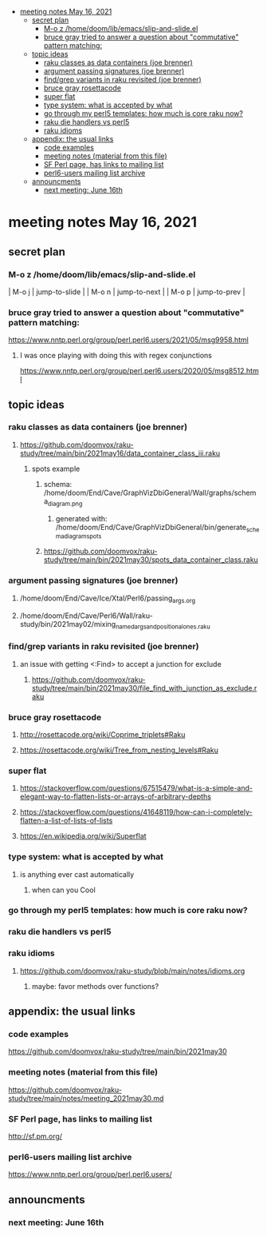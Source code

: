 - [meeting notes May 16, 2021](#org50ad7f5)
  - [secret plan](#org82c845b)
    - [M-o z  /home/doom/lib/emacs/slip-and-slide.el](#org8b507fa)
    - [bruce gray tried to answer a question about "commutative" pattern matching:](#org2c5296b)
  - [topic ideas](#org18223e0)
    - [raku classes as data containers (joe brenner)](#org057036b)
    - [argument passing signatures (joe brenner)](#org4aacc82)
    - [find/grep variants in raku revisited (joe brenner)](#org1f2be09)
    - [bruce gray rosettacode](#orgc6d08c6)
    - [super flat](#org6118c1b)
    - [type system: what is accepted by what](#orgc455bea)
    - [go through my perl5 templates: how much is core raku now?](#org09dbcd1)
    - [raku die handlers vs perl5](#org6754f3b)
    - [raku idioms](#org61a2750)
  - [appendix: the usual links](#org8a3b592)
    - [code examples](#org79429c4)
    - [meeting notes (material from this file)](#org95f020d)
    - [SF Perl page, has links to mailing list](#org9fdad7d)
    - [perl6-users mailing list archive](#org9df0b68)
  - [announcments](#orga3fcc89)
    - [next meeting: June 16th](#orga747ec3)


<a id="org50ad7f5"></a>

# meeting notes May 16, 2021


<a id="org82c845b"></a>

## secret plan


<a id="org8b507fa"></a>

### M-o z  /home/doom/lib/emacs/slip-and-slide.el

| M-o j | jump-to-slide |
| M-o n | jump-to-next  |
| M-o p | jump-to-prev  |


<a id="org2c5296b"></a>

### bruce gray tried to answer a question about "commutative" pattern matching:

<https://www.nntp.perl.org/group/perl.perl6.users/2021/05/msg9958.html>

1.  I was once playing with doing this with regex conjunctions

    <https://www.nntp.perl.org/group/perl.perl6.users/2020/05/msg8512.html>


<a id="org18223e0"></a>

## topic ideas


<a id="org057036b"></a>

### raku classes as data containers (joe brenner)

1.  <https://github.com/doomvox/raku-study/tree/main/bin/2021may16/data_container_class_iii.raku>

    1.  spots example
    
        1.  schema: /home/doom/End/Cave/GraphVizDbiGeneral/Wall/graphs/schema<sub>diagram.png</sub>
        
            1.  generated with: /home/doom/End/Cave/GraphVizDbiGeneral/bin/generate<sub>schema</sub><sub>diagram</sub><sub>spots</sub>
        
        2.  <https://github.com/doomvox/raku-study/tree/main/bin/2021may30/spots_data_container_class.raku>


<a id="org4aacc82"></a>

### argument passing signatures (joe brenner)

1.  /home/doom/End/Cave/Ice/Xtal/Perl6/passing<sub>args.org</sub>

2.  /home/doom/End/Cave/Perl6/Wall/raku-study/bin/2021may02/mixing<sub>named</sub><sub>args</sub><sub>and</sub><sub>positional</sub><sub>ones.raku</sub>


<a id="org1f2be09"></a>

### find/grep variants in raku revisited (joe brenner)

1.  an issue with getting <:Find> to accept a junction for exclude

    1.  <https://github.com/doomvox/raku-study/tree/main/bin/2021may30/file_find_with_junction_as_exclude.raku>


<a id="orgc6d08c6"></a>

### bruce gray rosettacode

1.  <http://rosettacode.org/wiki/Coprime_triplets#Raku>

2.  <https://rosettacode.org/wiki/Tree_from_nesting_levels#Raku>


<a id="org6118c1b"></a>

### super flat

1.  <https://stackoverflow.com/questions/67515479/what-is-a-simple-and-elegant-way-to-flatten-lists-or-arrays-of-arbitrary-depths>

2.  <https://stackoverflow.com/questions/41648119/how-can-i-completely-flatten-a-list-of-lists-of-lists>

3.  <https://en.wikipedia.org/wiki/Superflat>


<a id="orgc455bea"></a>

### type system: what is accepted by what

1.  is anything ever cast automatically

    1.  when can you Cool


<a id="org09dbcd1"></a>

### go through my perl5 templates: how much is core raku now?


<a id="org6754f3b"></a>

### raku die handlers vs perl5


<a id="org61a2750"></a>

### raku idioms

1.  <https://github.com/doomvox/raku-study/blob/main/notes/idioms.org>

    1.  maybe: favor methods over functions?


<a id="org8a3b592"></a>

## appendix: the usual links


<a id="org79429c4"></a>

### code examples

<https://github.com/doomvox/raku-study/tree/main/bin/2021may30>


<a id="org95f020d"></a>

### meeting notes (material from this file)

<https://github.com/doomvox/raku-study/tree/main/notes/meeting_2021may30.md>


<a id="org9fdad7d"></a>

### SF Perl page, has links to mailing list

<http://sf.pm.org/>


<a id="org9df0b68"></a>

### perl6-users mailing list archive

<https://www.nntp.perl.org/group/perl.perl6.users/>


<a id="orga3fcc89"></a>

## announcments


<a id="orga747ec3"></a>

### next meeting: June 16th

